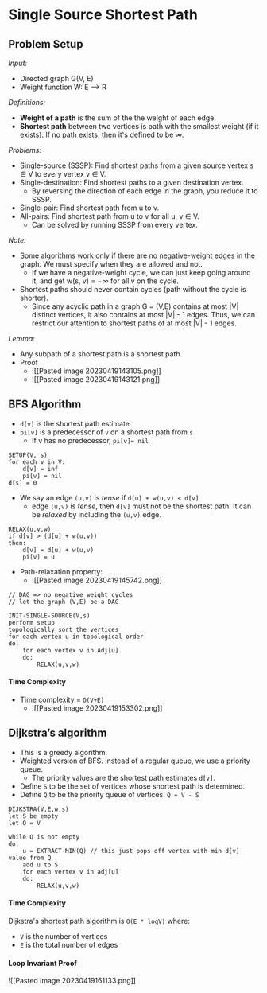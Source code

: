 # Single Source Shortest Path
## Problem Setup
*Input:*
- Directed graph G(V, E)
- Weight function W: E --> R

*Definitions:*
- **Weight of a path** is the sum of the the weight of each edge. 
- **Shortest path** between two vertices is path with the smallest weight (if it exists). If no path exists, then it's defined to be ∞. 

*Problems:*
- Single-source (SSSP): Find shortest paths from a given source vertex s ∈ V to every vertex v ∈ V.
- Single-destination: Find shortest paths to a given destination vertex.
	- By reversing the direction of each edge in the graph, you reduce it to SSSP.
- Single-pair: Find shortest path from u to v.
- All-pairs: Find shortest path from u to v for all u, v ∈ V.
	- Can be solved by running SSSP from every vertex. 

*Note:*
- Some algorithms work only if there are no negative-weight edges in the graph. We must specify when they are allowed and not.
	- If we have a negative-weight cycle, we can just keep going around it, and get w(s, v) = −∞ for all v on the cycle.
- Shortest paths should never contain cycles (path without the cycle is shorter). 
	- Since any acyclic path in a graph G = (V,E) contains at most |V| distinct vertices, it also contains at most |V| - 1 edges. Thus, we can restrict our attention to shortest paths of at most |V| - 1 edges.

*Lemma:*
- Any subpath of a shortest path is a shortest path.
- Proof
	- ![[Pasted image 20230419143105.png]]
	- ![[Pasted image 20230419143121.png]]

## BFS Algorithm
- `d[v]` is the shortest path estimate
- `pi[v]` is a predecessor of `v` on a shortest path from `s` 
	- If v has no predecessor, `pi[v]= nil`
```
SETUP(V, s)
for each v in V:
	d[v] = inf
	pi[v] = nil
d[s] = 0
```
- We say an edge `(u,v)` is *tense* if `d[u] + w(u,v) < d[v]`
	- edge `(u,v)` is *tense*, then `d[v]` must not be the shortest path. It can be *relaxed* by including the `(u,v)` edge. 
```
RELAX(u,v,w)
if d[v] > (d[u] + w(u,v))
then:
	d[v] = d[u] + w(u,v)
	pi[v] = u
```
- Path-relaxation property: 
	- ![[Pasted image 20230419145742.png]]

```
// DAG => no negative weight cycles
// let the graph (V,E) be a DAG

INIT-SINGLE-SOURCE(V,s)
perform setup
topologically sort the vertices
for each vertex u in topological order
do:
	for each vertex v in Adj[u] 
	do: 
		RELAX(u,v,w)
```

#### Time Complexity
- Time complexity = `O(V+E)`
	- ![[Pasted image 20230419153302.png]]

## Dijkstra’s algorithm
- This is a greedy algorithm. 
- Weighted version of BFS. Instead of a regular queue, we use a priority queue. 
	- The priority values are the shortest path estimates `d[v]`.   
- Define `S` to be the set of vertices whose shortest path is determined.
- Define `Q` to be the priority queue of vertices. `Q = V - S`

```
DIJKSTRA(V,E,w,s) 
let S be empty
let Q = V

while Q is not empty
do: 
	u = EXTRACT-MIN(Q) // this just pops off vertex with min d[v] value from Q
	add u to S
	for each vertex v in adj[u]
	do:
		RELAX(u,v,w)
```

#### Time Complexity
Dijkstra's shortest path algorithm is `O(E * logV)` where:
-   `V` is the number of vertices
-   `E` is the total number of edges

#### Loop Invariant Proof
![[Pasted image 20230419161133.png]]